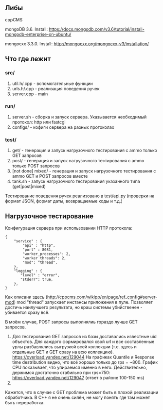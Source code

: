 ## Либы

cppCMS

mongoDB 3.6. Install: https://docs.mongodb.com/v3.6/tutorial/install-mongodb-enterprise-on-ubuntu/

mongocxx 3.3.0. Install: http://mongocxx.org/mongocxx-v3/installation/

## Что где лежит

### src/
1) util.h/.cpp - вспомогательные функции
2) urls.h/.cpp - реализация поведения ручек
3) server.cpp - main

### run/
1) server.sh - сборка и запуск сервера. Указывается необходимый протокол: http или fastcgi
2) configs/ - кофиги сервера на разных протоколах

### test/
1) get/ - генерация и запуск нагрузочного тестирования с ammo только GET запросов
2) post/ - генерация и запуск нагрузочного тестирования с ammo только POST запросов
3) [not done] mixed/ - генерация и запуск нагрузочного тестирования с ammo GET и POST запросов вместе
4) tank.sh - запуск нагрузочного тестирования указанного типа (get|post|mixed)

Тестирование поведения ручек реализовано в test/api.py (проверки на формат JSON, формат даты, возвращаемые коды и т.д.)


## Нагрузочное тестирование

Конфигурация сервера при использовании HTTP протокола:
```
{
    "service" : {
        "api" : "http",
        "port" : 8081,
        "worker_processes": 2,
        "worker_threads": 2,
        "mod": "thread",
    },
    "logging" : {  
       "level" : "error",
       "stderr": true,
    },
}

```

Как описани здесь (http://cppcms.com/wikipp/en/page/ref_config#server-mod) mod "thread" запускает инстансы приложения в пуле. Позволяет достичь наилучшего результата, но краш системы убийственен - убивается сразу всё.

В моём случае, POST запросы выполнялиь гораздо лучше GET запросов.

1) Для тестирования GET запросов из базы доставались известные uid объектов. Для каждого формировался свой url и все составленные урлы разбавлялись выгрузкой всей коллекции (т.е. здесь и отдельные GET и GET сразу на всю коллекцию). https://overload.yandex.net/129044 На графиках Quantile и Response time destribution видно, что всё хорошо только до rps = ~800. График CPU показывает, что упираемся именно в него. Действительно, держимся достаточно стабильно при rps=750: https://overload.yandex.net/129047 (ответ в районе 100-150 ms)
2) 

Кажется, что в случае с GET проблема может быть в плохой реализации обработчика. В С++ я не очень силён, не могу понять где там может быть переработка.
